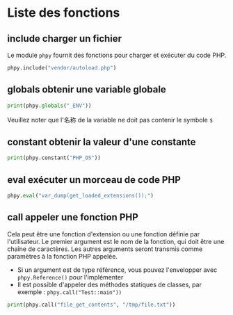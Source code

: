 # Liste des fonctions



## include charger un fichier
Le module `phpy` fournit des fonctions pour charger et exécuter du code PHP.
```python
phpy.include("vendor/autoload.php")
```


## globals obtenir une variable globale
```python
print(phpy.globals("_ENV"))
```
Veuillez noter que l'名称 de la variable ne doit pas contenir le symbole `$`


## constant obtenir la valeur d'une constante
```python
print(phpy.constant("PHP_OS"))
```


## eval exécuter un morceau de code PHP

```python
phpy.eval("var_dump(get_loaded_extensions());")
```


## call appeler une fonction PHP

Cela peut être une fonction d'extension ou une fonction définie par l'utilisateur. Le premier argument est le nom de la fonction, qui doit être une chaîne de caractères. Les autres arguments seront transmis comme paramètres à la fonction PHP appelée.


- Si un argument est de type référence, vous pouvez l'envelopper avec `phpy.Reference()` pour l'implémenter
- Il est possible d'appeler des méthodes statiques de classes, par exemple : `phpy.call("Test::main"))`

```python
print(phpy.call("file_get_contents", "/tmp/file.txt"))
```
